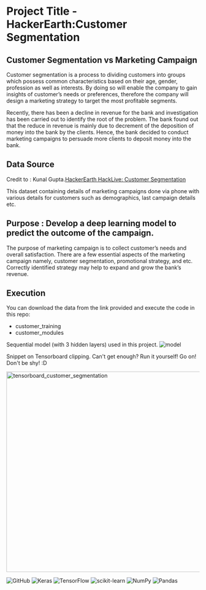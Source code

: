 # Project Title - HackerEarth:Customer Segmentation

## Customer Segmentation vs Marketing Campaign

Customer segmentation is a process to dividing customers into groups which possess common characteristics based on their age, gender, profession as well as interests. By doing so will enable the company to gain insights of customer’s needs or preferences, therefore the company will design a marketing strategy to target the most profitable segments.

Recently, there has been a decline in revenue for the bank and investigation has been carried out to identify the root of the problem. The bank found out that the reduce in revenue is mainly due to decrement of the deposition of money into the bank by the clients. Hence, the bank decided to conduct marketing campaigns to persuade more clients to deposit money into the bank.


## Data Source
Credit to : Kunal Gupta.[HackerEarth HackLive: Customer Segmentation](https://www.kaggle.com/datasets/kunalgupta2616/hackerearth-customer-segmentation-hackathon)

This dataset containing details of marketing campaigns done via phone with various details for customers such as demographics, last campaign details etc. 

## Purpose : Develop a deep learning model to predict the outcome of the campaign.
The purpose of marketing campaign is to collect customer’s needs and overall satisfaction. There are a few essential aspects of the marketing campaign namely, customer segmentation, promotional strategy, and etc. Correctly identified strategy may help to expand and grow the bank’s revenue.


## Execution
You can download the data from the link provided and execute the code in this repo:
* customer_training
* customer_modules

Sequential model (with 3 hidden layers) used in this project.
![model](https://user-images.githubusercontent.com/106498393/180406016-1afc1446-94f4-4ddf-a70d-01d8d01e03a8.png)

Snippet on Tensorboard clipping. Can't get enough? Run it yourself! Go on! Don't be shy! :D

<img width="523" alt="tensorboard_customer_segmentation" src="https://user-images.githubusercontent.com/106498393/180406360-06b99b47-4771-4875-888c-3c92c68e9b24.png">

![GitHub](https://img.shields.io/badge/github-%23121011.svg?style=for-the-badge&logo=github&logoColor=white)
![Keras](https://img.shields.io/badge/Keras-%23D00000.svg?style=for-the-badge&logo=Keras&logoColor=white)
![TensorFlow](https://img.shields.io/badge/TensorFlow-%23FF6F00.svg?style=for-the-badge&logo=TensorFlow&logoColor=white)
![scikit-learn](https://img.shields.io/badge/scikit--learn-%23F7931E.svg?style=for-the-badge&logo=scikit-learn&logoColor=white)
![NumPy](https://img.shields.io/badge/numpy-%23013243.svg?style=for-the-badge&logo=numpy&logoColor=white)
![Pandas](https://img.shields.io/badge/pandas-%23150458.svg?style=for-the-badge&logo=pandas&logoColor=white)


